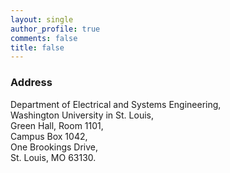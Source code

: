```yaml
---
layout: single
author_profile: true
comments: false
title: false
---
```

### Address

Department of Electrical and Systems Engineering,  
Washington University in St. Louis,  
Green Hall, Room 1101,  
Campus Box 1042,  
One Brookings Drive,  
St. Louis, MO 63130.